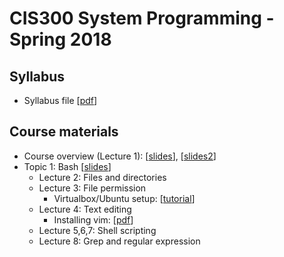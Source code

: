 CIS300 System Programming - Spring 2018
===

Syllabus
---

- Syllabus file [[pdf](syllabus-cis300.pdf)]

Course materials
---

- Course overview (Lecture 1): [[slides](Lecture1.pdf)], [[slides2](overview.pdf)]
- Topic 1: Bash [[slides](Lecture-T1.pdf)]
    - Lecture 2: Files and directories
    - Lecture 3: File permission 
        - Virtualbox/Ubuntu setup: [[tutorial](VirtualBoxTutorial.pdf)]
    - Lecture 4: Text editing 
        - Installing vim: [[pdf](install_vim.pdf)]
    - Lecture 5,6,7: Shell scripting
    - Lecture 8: Grep and regular expression


<!--

Section 1, Bash and Vim
---

- Lecture 1,2,3,4 are on Blackboard.
- Version [[webpage](1_bash.md)]
- Version [[pdf](1_bash.pdf)]

Section 2, C/C++, Gcc, Makefile and Gdb
---

- Version [[webpage](2_c.md)]
- Version [[pdf](2_c.pdf)]

Mock exam (with solutions)
---

- [[link](mock_exam/mock1-withanswers.md)]

-->
